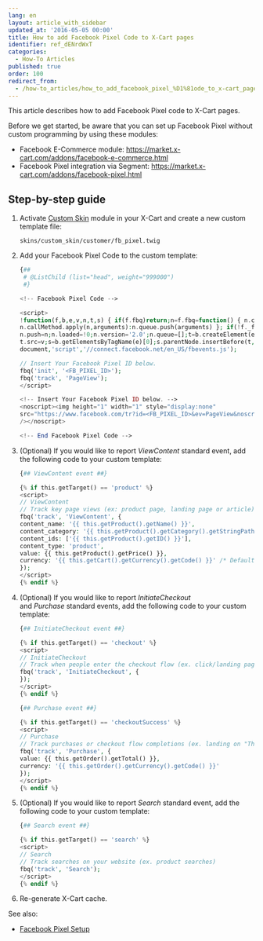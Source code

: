 ```yaml
---
lang: en
layout: article_with_sidebar
updated_at: '2016-05-05 00:00'
title: How to add Facebook Pixel Сode to X-Cart pages
identifier: ref_dENrdWxT
categories:
  - How-To Articles
published: true
order: 100
redirect_from:
  - /how-to_articles/how_to_add_facebook_pixel_%D1%81ode_to_x-cart_pages.html
---
```


This article describes how to add Facebook Pixel code to X-Cart pages. 

Before we get started, be aware that you can set up Facebook Pixel without custom programming by using these modules:
- Facebook E-Commerce module: <https://market.x-cart.com/addons/facebook-e-commerce.html>
- Facebook Pixel integration via Segment: <https://market.x-cart.com/addons/facebook-pixel.html>

## Step-by-step guide

1.  Activate [Custom Skin](https://market.x-cart.com/addons/custom-skin.html "How to add Facebook Pixel Сode to X-Cart pages") module in your X-Cart and create a new custom template file:

    `skins/custom_skin/customer/fb_pixel.twig`

2.  Add your Facebook Pixel Сode to the custom template:

	```php
	{##
	 # @ListChild (list="head", weight="999000")
	 #}

	<!-- Facebook Pixel Code -->

	<script>
	!function(f,b,e,v,n,t,s) { if(f.fbq)return;n=f.fbq=function() { n.callMethod?
	n.callMethod.apply(n,arguments):n.queue.push(arguments) }; if(!f._fbq)f._fbq=n;
	n.push=n;n.loaded=!0;n.version='2.0';n.queue=[];t=b.createElement(e);t.async=!0;
	t.src=v;s=b.getElementsByTagName(e)[0];s.parentNode.insertBefore(t,s) } (window,
	document,'script','//connect.facebook.net/en_US/fbevents.js');

	// Insert Your Facebook Pixel ID below. 
	fbq('init', '<FB_PIXEL_ID>');
	fbq('track', 'PageView');
	</script>

	<!-- Insert Your Facebook Pixel ID below. --> 
	<noscript><img height="1" width="1" style="display:none"
	src="https://www.facebook.com/tr?id=<FB_PIXEL_ID>&ev=PageView&noscript=1"
	/></noscript>

	<!-- End Facebook Pixel Code -->
	```

3.  (Optional) If you would like to report _ViewContent_ standard event, add the following code to your custom template:

	```php
	{## ViewContent event ##}

	{% if this.getTarget() == 'product' %}
	<script>
	// ViewContent
	// Track key page views (ex: product page, landing page or article)
	fbq('track', 'ViewContent', {
	content_name: '{{ this.getProduct().getName() }}',
	content_category: '{{ this.getProduct().getCategory().getStringPath() }}',
	content_ids: ['{{ this.getProduct().getID() }}'],
	content_type: 'product',
	value: {{ this.getProduct().getPrice() }},
	currency: '{{ this.getCart().getCurrency().getCode() }}' /* Default Store Currency */
	});
	</script>
	{% endif %}
	```

4.  (Optional) If you would like to report _InitiateCheckout_ and _Purchase_ standard events, add the following code to your custom template:

	```php
	{## InitiateCheckout event ##}

	{% if this.getTarget() == 'checkout' %}
	<script>
	// InitiateCheckout
	// Track when people enter the checkout flow (ex. click/landing page on checkout button)
	fbq('track', 'InitiateCheckout', {
	});
	</script>
	{% endif %}

	{## Purchase event ##}

	{% if this.getTarget() == 'checkoutSuccess' %}
	<script>
	// Purchase
	// Track purchases or checkout flow completions (ex. landing on "Thank You" or confirmation page)
	fbq('track', 'Purchase', {
	value: {{ this.getOrder().getTotal() }},
	currency: '{{ this.getOrder().getCurrency().getCode() }}'
	});
	</script>
	{% endif %}
	```

5.  (Optional) If you would like to report _Search_ standard event, add the following code to your custom template:

	```php
	{## Search event ##}

	{% if this.getTarget() == 'search' %}
	<script>
	// Search
	// Track searches on your website (ex. product searches)
	fbq('track', 'Search');
	</script>
	{% endif %}
	```

6.  Re-generate X-Cart cache.

See also:

*   [Facebook Pixel Setup](https://developers.facebook.com/docs/marketing-api/facebook-pixel/v2.5)
